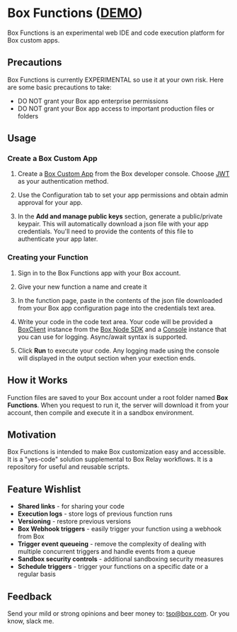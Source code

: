 # Box Functions ([DEMO](https://box-functions.vercel.app))

Box Functions is an experimental web IDE and code execution platform for Box custom apps.



## Precautions

Box Functions is currently EXPERIMENTAL so use it at your own risk. Here are some basic precautions to take:

- DO NOT grant your Box app enterprise permissions
- DO NOT grant your Box app access to important production files or folders

## Usage

### Create a Box Custom App

1. Create a [Box Custom App](https://developer.box.com/guides/applications/custom-apps/) from the Box developer console. Choose [JWT](https://developer.box.com/guides/authentication/jwt/) as your authentication method.

2. Use the Configuration tab to set your app permissions and obtain admin approval for your app.
   
3. In the **Add and manage public keys** section, generate a public/private keypair. This will automatically download a json file with your app credentials. You'll need to provide the contents of this file to authenticate your app later.

### Creating your Function

1. Sign in to the Box Functions app with your Box account.

1. Give your new function a name and create it

1. In the function page, paste in the contents of the json file downloaded from your Box app configuration page into the credentials text area.

1. Write your code in the code text area. Your code will be provided a [BoxClient](https://github.com/box/box-node-sdk#app-auth-client) instance from the [Box Node SDK](https://github.com/box/box-node-sdk) and a [Console](https://nodejs.org/api/console.html) instance that you can use for logging. Async/await syntax is supported.

1. Click **Run** to execute your code. Any logging made using the console will displayed in the output section when your exection ends.

## How it Works

Function files are saved to your Box account under a root folder named **Box Functions**. When you request to run it, the server will download it from your account, then compile and execute it in a sandbox environment.

## Motivation

Box Functions is intended to make Box customization easy and accessible. It is a "yes-code" solution supplemental to Box Relay workflows. It is a repository for useful and reusable scripts.

## Feature Wishlist

- **Shared links** - for sharing your code
- **Execution logs** - store logs of previous function runs
- **Versioning** - restore previous versions
- **Box Webhook triggers** - easily trigger your function using a webhook from Box
- **Trigger event queueing** - remove the complexity of dealing with multiple concurrent triggers and handle events from a queue
- **Sandbox security controls** - additional sandboxing security measures
- **Schedule triggers** - trigger your functions on a specific date or a regular basis

## Feedback

Send your mild or strong opinions and beer money to: <a href="mailto:tso@box.com">tso@box.com</a>. Or you know, slack me.